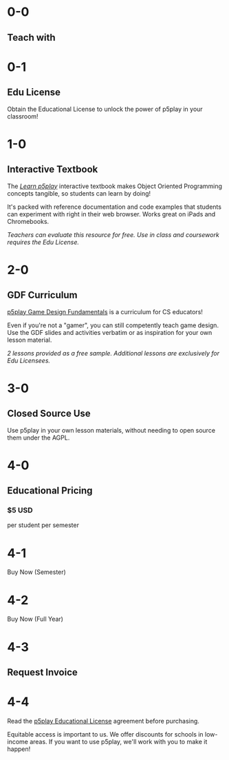 # 0-0

## Teach with

# 0-1

## Edu License

Obtain the Educational License to unlock the power of p5play in your classroom!

# 1-0

## Interactive Textbook

The [_Learn p5play_](../learn) interactive textbook makes Object Oriented Programming concepts tangible, so students can learn by doing!

It's packed with reference documentation and code examples that students can experiment with right in their web browser. Works great on iPads and Chromebooks.

_Teachers can evaluate this resource for free. Use in class and coursework requires the Edu License._

# 2-0

## GDF Curriculum

[p5play Game Design Fundamentals](https://drive.google.com/drive/folders/1IhB6eEEABuGAe3eNEc0-SG0VujDZVDXA) is a curriculum for CS educators!

Even if you're not a "gamer", you can still competently teach game design. Use the GDF slides and activities verbatim or as inspiration for your own lesson material.

_2 lessons provided as a free sample. Additional lessons are exclusively for Edu Licensees._

# 3-0

## Closed Source Use

Use p5play in your own lesson materials, without needing to open source them under the AGPL.

# 4-0

## Educational Pricing

### $5 USD

per student per semester

# 4-1

Buy Now (Semester)

# 4-2

Buy Now (Full Year)

# 4-3

## Request Invoice

# 4-4

Read the [p5play Educational License](https://github.com/quinton-ashley/p5play-web/blob/main/teach/EDU_LICENSE.md) agreement before purchasing.

Equitable access is important to us. We offer discounts for schools in low-income areas. If you want to use p5play, we'll work with you to make it happen!
